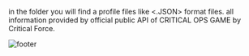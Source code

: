 in the folder you will find a profile files like <.JSON> format files.
all information provided by official public API of CRITICAL OPS GAME by Critical Force.



![footer](https://github.com/user-attachments/assets/3d0a5293-3998-49da-b70f-5a08e79e9db1)
